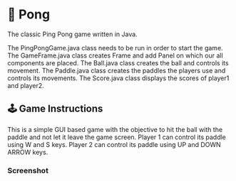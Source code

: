 # 🏓 Pong
The classic Ping Pong game written in Java.

The PingPongGame.java class needs to be run in order to start the game.
The GameFrame.java class creates Frame and add Panel on which our all components are placed.
The Ball.java class creates the ball and controls its movement. 
The Paddle.java class creates the paddles the players use and controls its movements.
The Score.java class displays the scores of player1 and player2.

## 🕹 Game Instructions

This is a simple GUI based game with the objective to hit the ball with the paddle and not let it leave the game screen. 
Player 1 can control its paddle using W and S keys. Player 2 can control its paddle using UP and DOWN ARROW keys.

### Screenshot
